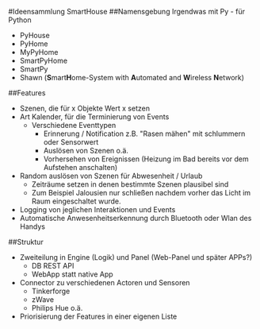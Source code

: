 #Ideensammlung SmartHouse
##Namensgebung
Irgendwas mit Py - für Python
- PyHouse
- PyHome
- MyPyHome
- SmartPyHome
- SmartPy
- Shawn (**S**mart**H**ome-System with **A**utomated and **W**ireless **N**etwork)


##Features
- Szenen, die für x Objekte Wert x setzen
- Art Kalender, für die Terminierung von Events
	* Verschiedene Eventtypen
		* Erinnerung / Notification z.B. "Rasen mähen" mit schlummern oder Sensorwert
		* Auslösen von Szenen o.ä.
		* Vorhersehen von Ereignissen (Heizung im Bad bereits vor dem Aufstehen anschalten)
- Random auslösen von Szenen für Abwesenheit / Urlaub
	* Zeiträume setzen in denen bestimmte Szenen plausibel sind
	* Zum Beispiel Jalousien nur schließen nachdem vorher das Licht im Raum eingeschaltet wurde.
- Logging von jeglichen Interaktionen und Events
- Automatische Anwesenheitserkennung durch Bluetooth oder Wlan des Handys

##Struktur
- Zweiteilung in Engine (Logik) und Panel (Web-Panel und später APPs?)
	* DB REST API
	* WebApp statt native App
- Connector zu verschiedenen Actoren und Sensoren
	* Tinkerforge
	* zWave
	* Philips Hue o.ä.
- Priorisierung der Features in einer eigenen Liste